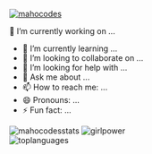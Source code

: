 [![mahocodes](https://github.com/mahocodes/mahocodes/blob/main/assets/banner.gif)](https://linktr.ee/mahozinha)

🔭 I’m currently working on ...
- 🌱 I’m currently learning ...
- 👯 I’m looking to collaborate on ...
- 🤔 I’m looking for help with ...
- 💬 Ask me about ...
- 📫 How to reach me: ...
- 😄 Pronouns: ...
- ⚡ Fun fact: ...


![mahocodesstats](https://github-readme-stats.vercel.app/api?username=mahocodes&show_icons=true&title_color=5FE0E8&icon_color=E805F2&bg_color=020209&hide_border=true) ![girlpower](https://github.com/mahocodes/mahocodes/blob/main/assets/girlpower.gif)<br/>
![toplanguages](https://github-readme-stats.vercel.app/api/top-langs/?username=mahocodes&title_color=5FE0E8&icon_color=E805F2&bg_color=020209&hide_border=true&layout=compact)
